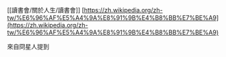 [[讀書會/關於人生/讀書會]]
[https://zh.wikipedia.org/zh-tw/%E6%96%AF%E5%A4%9A%E8%91%9B%E4%B8%BB%E7%BE%A9](https://zh.wikipedia.org/zh-tw/%E6%96%AF%E5%A4%9A%E8%91%9B%E4%B8%BB%E7%BE%A9)

來自冏星人提到